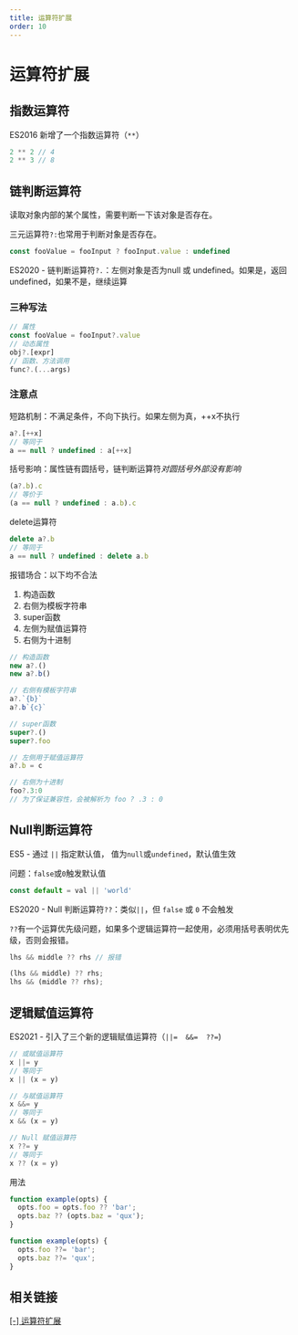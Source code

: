 ```yaml
---
title: 运算符扩展
order: 10
---
```


# 运算符扩展

## 指数运算符

ES2016 新增了一个指数运算符（`**`）

```js
2 ** 2 // 4
2 ** 3 // 8
```

## 链判断运算符

读取对象内部的某个属性，需要判断一下该对象是否存在。

三元运算符`?:`也常用于判断对象是否存在。

```js
const fooValue = fooInput ? fooInput.value : undefined
```

ES2020 - 链判断运算符`?.`：左侧对象是否为null 或 undefined。如果是，返回undefined，如果不是，继续运算

### 三种写法

```js
// 属性
const fooValue = fooInput?.value
// 动态属性
obj?.[expr]
// 函数、方法调用
func?.(...args)
```

### 注意点

短路机制：不满足条件，不向下执行。如果左侧为真，++x不执行

```js
a?.[++x]
// 等同于
a == null ? undefined : a[++x]
```

括号影响：属性链有圆括号，链判断运算符*对圆括号外部没有影响*

```js
(a?.b).c
// 等价于
(a == null ? undefined : a.b).c
```

delete运算符

```js
delete a?.b
// 等同于
a == null ? undefined : delete a.b
```

报错场合：以下均不合法

1. 构造函数
2. 右侧为模板字符串
3. super函数
4. 左侧为赋值运算符
5. 右侧为十进制

```js
// 构造函数
new a?.()
new a?.b()

// 右侧有模板字符串
a?.`{b}`
a?.b`{c}`

// super函数
super?.()
super?.foo

// 左侧用于赋值运算符
a?.b = c

// 右侧为十进制
foo?.3:0
// 为了保证兼容性，会被解析为 foo ? .3 : 0
```

## Null判断运算符

ES5 - 通过 `||` 指定默认值， 值为`null`或`undefined`，默认值生效

问题：`false`或`0`触发默认值

```js
const default = val || 'world'
```

ES2020 -   Null 判断运算符`??`：类似`||`，但  `false` 或 `0` 不会触发

`??`有一个运算优先级问题，如果多个逻辑运算符一起使用，必须用括号表明优先级，否则会报错。

```js
lhs && middle ?? rhs // 报错

(lhs && middle) ?? rhs;
lhs && (middle ?? rhs);
```

## 逻辑赋值运算符

ES2021 -  引入了三个新的逻辑赋值运算符（`||=  &&=  ??=`)

```js
// 或赋值运算符
x ||= y
// 等同于
x || (x = y)

// 与赋值运算符
x &&= y
// 等同于
x && (x = y)

// Null 赋值运算符
x ??= y
// 等同于
x ?? (x = y)
```

用法

```js
function example(opts) {
  opts.foo = opts.foo ?? 'bar';
  opts.baz ?? (opts.baz = 'qux');
}
```

```js
function example(opts) {
  opts.foo ??= 'bar';
  opts.baz ??= 'qux';
}
```





## 相关链接

[[-] 运算符扩展](https://wangdoc.com/es6/operator.html)
